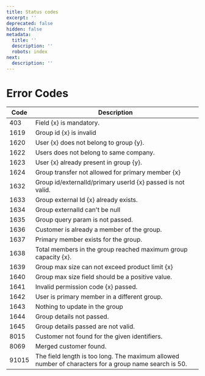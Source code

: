 ```yaml
---
title: Status codes
excerpt: ''
deprecated: false
hidden: false
metadata:
  title: ''
  description: ''
  robots: index
next:
  description: ''
---
```

# Error Codes

| Code  | Description                                                                                           |
| ----- | ----------------------------------------------------------------------------------------------------- |
| 403   | Field \{x} is mandatory.                                                                              |
| 1619  | Group id \{x} is invalid                                                                              |
| 1620  | User \{x} does not belong to group \{y}.                                                              |
| 1622  | Users does not belong to same company.                                                                |
| 1623  | User \{x} already present in group \{y}.                                                              |
| 1624  | Group transfer not allowed for primary member \{x}                                                    |
| 1632  | Group id/externalId/primary userId \{x} passed is not valid.                                          |
| 1633  | Group external Id \{x} already exists.                                                                |
| 1634  | Group externalId can't be null                                                                        |
| 1635  | Group query param is not passed.                                                                      |
| 1636  | Customer is already a member of the group.                                                            |
| 1637  | Primary member exists for the group.                                                                  |
| 1638  | Total members in the group reached maximum group capacity \{x}.                                       |
| 1639  | Group max size can not exceed product limit \{x}                                                      |
| 1640  | Group max size field should be a positive value.                                                      |
| 1641  | Invalid permission code \{x} passed.                                                                  |
| 1642  | User is primary member in a different group.                                                          |
| 1643  | Nothing to update in the group                                                                        |
| 1644  | Group details not passed.                                                                             |
| 1645  | Group details passed are not valid.                                                                   |
| 8015  | Customer not found for the given identifiers.                                                         |
| 8069  | Merged customer found.                                                                                |
| 91015 | The field length is too long. The maximum allowed number of characters for a group name search is 50. |
